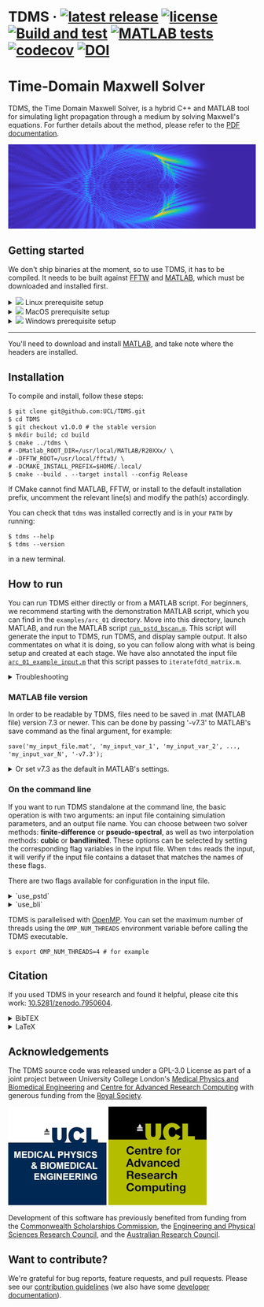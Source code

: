 <!-- \cond
 -->
<!-- 👆 this comment and the endcond below, tells doxygen to ignore the badges
and title at the top of README.md when building the project page (the title
would be duplicated) everything else in README.md is also the project homepage. -->

# TDMS · [![latest release](https://badgen.net/github/release/UCL/TDMS)](https://github.com/UCL/TDMS/releases)  [![license](https://badgen.net/badge/license/GPL-3.0/blue)](https://github.com/UCL/TDMS/blob/main/LICENSE) [![Build and test](https://github.com/UCL/TDMS/actions/workflows/ci.yml/badge.svg)](https://github.com/UCL/TDMS/actions/workflows/ci.yml) [![MATLAB tests](https://github.com/UCL/TDMS/actions/workflows/matlab_tests.yml/badge.svg)](https://github.com/UCL/TDMS/actions/workflows/matlab_tests.yml) [![codecov](https://codecov.io/gh/UCL/TDMS/branch/main/graph/badge.svg?token=3kqP14kslL)](https://codecov.io/gh/UCL/TDMS) [![DOI](https://zenodo.org/badge/448864310.svg)](https://zenodo.org/badge/latestdoi/448864310)

<!-- \endcond -->

# Time-Domain Maxwell Solver

TDMS, the Time Domain Maxwell Solver, is a hybrid C++ and MATLAB tool for simulating light propagation through a medium by solving Maxwell's equations.
For further details about the method, please refer to the [PDF documentation](https://github.com/UCL/TDMS/blob/gh-doc/masterdoc.pdf).

![The normed z-component of the H field incident on a cylinder](doc/assets/HzNormBanner.png)

## Getting started

We don't ship binaries at the moment, so to use TDMS, it has to be compiled.
It needs to be built against [FFTW](https://www.fftw.org/) and [MATLAB](https://www.mathworks.com/products/matlab.html), which must be downloaded and installed first.

<details>
<summary><img src="https://github.com/EgoistDeveloper/operating-system-logos/blob/master/src/24x24/UBT.png"/> Linux prerequisite setup</summary>

Assuming you don't already have them, you'll need a C++ compiler, CMake, OpenMP and FFTW.

For Debian-based distributions this should be as simple as
```{sh}
$ sudo apt install git gcc cmake libfftw3-dev libgomp1
```

</details>

<details>
<summary><img src="https://github.com/EgoistDeveloper/operating-system-logos/blob/master/src/24x24/MAC.png"/> MacOS prerequisite setup</summary>

On MacOS you will need an x86 compiler with libraries for OpenMP.
You'll need to download the latest [Xcode tools](https://apps.apple.com/app/xcode).

Everything else can be installed using [Homebrew](https://brew.sh):

```{sh}
$ brew install cmake fftw llvm
```

On an ARM Mac, you will need to install the x86 version of Homebrew:

```{sh}
$ arch -x86_64 zsh
$ arch -x86_64 /bin/bash -c "$(curl -fsSL https://raw.githubusercontent.com/Homebrew/install/HEAD/install.sh)"
$ arch -x86_64 /usr/local/bin/brew install cmake fftw llvm
```

</details>

<details>
<summary><img src="https://github.com/EgoistDeveloper/operating-system-logos/blob/master/src/24x24/WIN.png"/> Windows prerequisite setup</summary>

TDMS was developed on, and has been extensively tested on linux.
Support for Windows is quite new and experimental (please [report](https://github.com/UCL/TDMS/issues/new/choose) any issues you encounter!).

It might be more straightforward to use the [Windows subsystem for Linux (WSL2)](https://learn.microsoft.com/en-gb/windows/wsl/install), or set up an linux virtual machine.

However, TDMS _can_ be compiled natively on Windows.
This has been tested Windows 10 with PowerShell.

Assuming you don't already have them, you'll need to download and install:

* [MATLAB](https://www.mathworks.com/products/matlab.html),
* [Visual Studio](https://visualstudio.microsoft.com/vs/community/) and **be sure to select the C++ kit**,
* [CMake](https://cmake.org/download/),
* and [FFTW](https://www.fftw.org/install/windows.html).

Potentially the simplest way to get FFTW is via [conda](https://anaconda.org/conda-forge/fftw):

```{pwsh}
PS> conda install -c conda-forge fftw --yes
```

You'll need to ensure the paths to FFTW and MATLAB (the locations of `fftw3.dll` and `libmex.dll` respectively) are in the `env:Path`.

These can be found, e.g. by
```{pwsh}
PS> conda list fftw # assuming you installed via conda
PS> which.exe MATLAB
```
Which should return something like `C:\Program Files (x86)\MATLAB\R20XXx\bin\matlab` and maybe `C:\ProgramData\envs\base\bin`.
If you downloaded FFTW and created `fftw3.dll` with `lib.exe`, you just need to know where you saved it.

You can append the paths:

```{pwsh}
PS> $env:Path += ";C:\Program Files (x86)\MATLAB\R20XXx\bin\;C:\ < wherever fftw3.dll is >"
```

Which will help Windows locate `.dll` files later.
For all following instructions, you'll have to substitute our mentions of `tdms` with `tdms.exe` and `$` is used to denote a command prompt which, in PowerShell would look like `PS>`

</details>

------

You'll need to download and install [MATLAB](https://www.mathworks.com/products/matlab.html), and take note where the headers are installed.
</details>

## Installation

To compile and install, follow these steps:

```{sh}
$ git clone git@github.com:UCL/TDMS.git
$ cd TDMS
$ git checkout v1.0.0 # the stable version
$ mkdir build; cd build
$ cmake ../tdms \
# -DMatlab_ROOT_DIR=/usr/local/MATLAB/R20XXx/ \
# -DFFTW_ROOT=/usr/local/fftw3/ \
# -DCMAKE_INSTALL_PREFIX=$HOME/.local/
$ cmake --build . --target install --config Release
```

If CMake cannot find MATLAB, FFTW, or install to the default installation prefix, uncomment the relevant line(s) and modify the path(s) accordingly.

You can check that `tdms` was installed correctly and is in your `PATH` by running:
```{sh}
$ tdms --help
$ tdms --version
```
in a new terminal.

## How to run

You can run TDMS either directly or from a MATLAB script.
For beginners, we recommend starting with the demonstration MATLAB script, which you can find in the `examples/arc_01` directory.
Move into this directory, launch MATLAB, and run the MATLAB script [`run_pstd_bscan.m`](https://github.com/UCL/TDMS/blob/main/examples/arc_01/run_pstd_bscan.m).
This script will generate the input to TDMS, run TDMS, and display sample output.
It also commentates on what it is doing, so you can follow along with what is being setup and created at each stage.
We have also annotated the input file [`arc_01_example_input.m`](https://github.com/UCL/TDMS/blob/main/examples/arc_01/arc_01_example_input.m) that this script passes to `iteratefdtd_matrix.m`.

<details>
<summary>Troubleshooting</summary>

We've seen that launching MATLAB on MacOS via the launcher (cmd + space) may not preserve the system `PATH`.

```
command not found: tdms
```

Assuming `tdms --help` works in a new terminal, try launching MATLAB _from_ that terminal.

```{sh}
$ tdms --help
$ /Applications/MATLAB_<version>.app/bin/matlab
```

The MATLAB example scripts should then find `tdms`.
If you still have problems, you can try hard-coding the full path to `tdms` into the MATLAB script.

In a terminal run

```{sh}
$ which tdms
```

Copy the full path (something like `/usr/local/bin/tdms`) into [`run_pstd_bscan.m`](https://github.com/UCL/TDMS/blob/main/examples/arc_01/run_pstd_bscan.m), replacing the ` 'tdms' ` text in the calls to the ``system()`` function.

</details>

### MATLAB file version

In order to be readable by TDMS, files need to be saved in .mat (MATLAB file) version 7.3 or newer.
This can be done by passing '-v7.3' to MATLAB's save command as the final argument, for example:

```
save('my_input_file.mat', 'my_input_var_1', 'my_input_var_2', ..., 'my_input_var_N', '-v7.3');
```

<details>
<summary>Or set v7.3 as the default in MATLAB's settings.</summary>

![](doc/assets/matlab-file-settings.png)

</details>

### On the command line

If you want to run TDMS standalone at the command line, the basic operation is with two arguments: an input file containing simulation parameters, and an output file name.
You can choose between two solver methods: **finite-difference** or **pseudo-spectral**, as well as two interpolation methods: **cubic** or **bandlimited**.
These options can be selected by setting the corresponding flag variables in the input file.
When `tdms` reads the input, it will verify if the input file contains a dataset that matches the names of these flags.

There are two flags available for configuration in the input file.
<details>
<summary> `use_pstd` </summary>
- If not provided, or provided as `false`, then the default timestepping method of finite-differences (FDTD) will be used.
- If present and set to `true`, then `tdms` will use the pseudo-spectral (PSTD) method when performing simulation timesteps.
</details>
<details>
<summary> `use_bli` </summary>
- If not provided, or provided as `false`, then the default interpolation method of cubic interpolation will be used to obtain field values at the centres of Yee cells.
- If present and set to `true`, then `tdms` will use bandlimited interpolation (BLI) when obtaining field values at Yee cell centres.

\note Typically bandlimited interpolation is superior to cubic interpolation when the extent of the Yee cell is of approximately the same order as, but slightly less than, one-sixth of the shortest wavelength of interest.
Otherwise, cubic interpolation typically enjoys superior accuracy.
</details>

TDMS is parallelised with [OpenMP](https://en.wikipedia.org/wiki/OpenMP).
You can set the maximum number of threads using the `OMP_NUM_THREADS` environment variable before calling the TDMS executable.
```{sh}
$ export OMP_NUM_THREADS=4 # for example
```

## Citation

If you used TDMS in your research and found it helpful, please cite this work: [10.5281/zenodo.7950604](https://doi.org/10.5281/zenodo.7950604).

<!-- If you use TDMS in your work and have examples that you would like to share with other users, please get in touch with us at -->
<!-- [contact_address)[mailto:FIXME] -->
<details>
<summary>BibTEX</summary>

```bibtex
@software{tdms,
    author       = {Munro, Peter and others},
    license      = {GPL-3.0},
    title        = {{TDMS - The Time-Domain Maxwell Solver}},
    URL          = {https://github.com/UCL/TDMS},
    publisher    = {Zenodo},
    doi          = {10.5281/zenodo.7950603}
}
```

</details>
<details>
<summary>LaTeX</summary>

```tex
\bibitem{tdms}
P. Munro, et al \emph{TDMS - The Time-Domain Maxwell Solver}, \url{https://github.com/UCL/TDMS}, \href{https://doi.org/10.5281/zenodo.7950603}{10.5281/zenodo.7950603}.
```

</details>

## Acknowledgements

The TDMS source code was released under a GPL-3.0 License as part of a joint project between University College London's [Medical Physics and Biomedical Engineering](https://ucl.ac.uk/medphys) and [Centre for Advanced Research Computing](https://ucl.ac.uk/arc) with generous funding from the [Royal Society](https://royalsociety.org).

![medphys](doc/assets/biomedlogo.png)&nbsp;![arc](doc/assets/arclogo.png)

Development of this software has previously benefited from funding from the [Commonwealth Scholarships Commission](https://cscuk.fcdo.gov.uk/about-us/scholarships-and-fellowships/), the [Engineering and Physical Sciences Research Council](https://www.ukri.org/councils/epsrc/), and the [Australian Research Council](https://www.arc.gov.au/).

## Want to contribute?

We're grateful for bug reports, feature requests, and pull requests. Please see our [contribution guidelines](https://github-pages.ucl.ac.uk/TDMS/md__c_o_n_t_r_i_b_u_t_i_n_g.html) (we also have some [developer documentation](https://github-pages.ucl.ac.uk/TDMS/md_doc_developers.html)).
